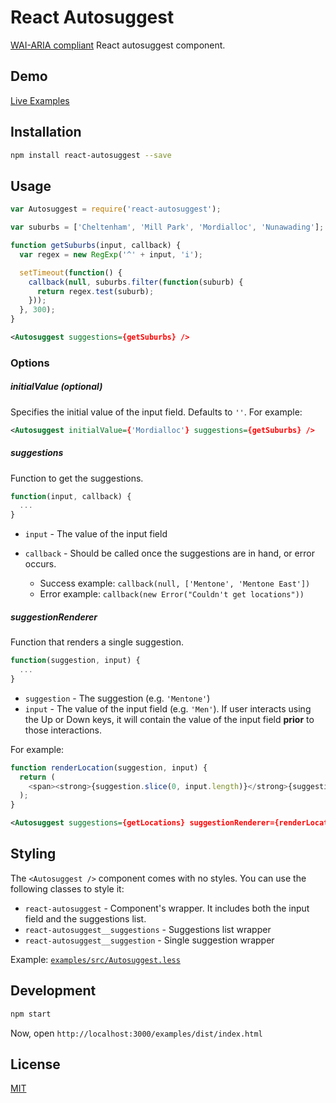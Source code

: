 # React Autosuggest

[WAI-ARIA compliant](http://www.w3.org/TR/wai-aria-practices/#autocomplete) React autosuggest component.

## Demo

[Live Examples](http://moroshko.github.io/react-autosuggest)

## Installation

```bash
npm install react-autosuggest --save
```

## Usage

```javascript
var Autosuggest = require('react-autosuggest');

var suburbs = ['Cheltenham', 'Mill Park', 'Mordialloc', 'Nunawading'];

function getSuburbs(input, callback) {
  var regex = new RegExp('^' + input, 'i');

  setTimeout(function() {
    callback(null, suburbs.filter(function(suburb) {
      return regex.test(suburb);
    }));
  }, 300);
}
```
```xml
<Autosuggest suggestions={getSuburbs} />
```

### Options

##### initialValue (optional)

Specifies the initial value of the input field. Defaults to `''`. For example:

```xml
<Autosuggest initialValue={'Mordialloc'} suggestions={getSuburbs} />
```

##### suggestions

Function to get the suggestions.

```javascript
function(input, callback) {
  ...
}
```

* `input` - The value of the input field
* `callback` - Should be called once the suggestions are in hand, or error occurs.

  * Success example: `callback(null, ['Mentone', 'Mentone East'])`
  * Error example: `callback(new Error("Couldn't get locations"))`

##### suggestionRenderer

Function that renders a single suggestion.

```javascript
function(suggestion, input) {
  ...
}
```

* `suggestion` - The suggestion (e.g. `'Mentone'`)
* `input` - The value of the input field (e.g. `'Men'`). If user interacts using the Up or Down keys, it will contain the value of the input field **prior** to those interactions.

For example:

```javascript
function renderLocation(suggestion, input) {
  return (
    <span><strong>{suggestion.slice(0, input.length)}</strong>{suggestion.slice(input.length)}</span>
  );
}
```

```xml
<Autosuggest suggestions={getLocations} suggestionRenderer={renderLocation} />
```


## Styling

The `<Autosuggest />` component comes with no styles. You can use the following classes to style it:

* `react-autosuggest` - Component's wrapper. It includes both the input field and the suggestions list.
* `react-autosuggest__suggestions` - Suggestions list wrapper
* `react-autosuggest__suggestion` - Single suggestion wrapper

Example: [`examples/src/Autosuggest.less`](https://github.com/moroshko/react-autosuggest/blob/master/examples/src/Autosuggest.less)

## Development

```bash
npm start
```

Now, open `http://localhost:3000/examples/dist/index.html`

## License

[MIT](http://mit-license.org)
